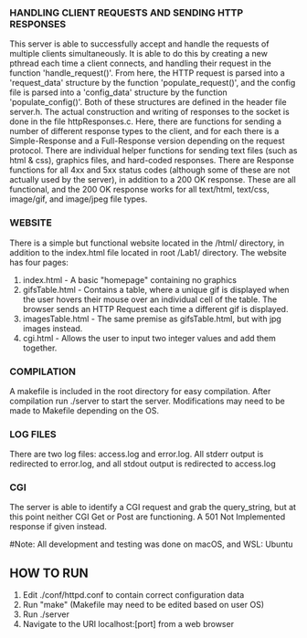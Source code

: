 ### HANDLING CLIENT REQUESTS AND SENDING HTTP RESPONSES
This server is able to successfully accept and handle the requests of multiple clients
simultaneously. It is able to do this by creating a new pthread each time a client
connects, and handling their request in the function 'handle_request()'. From here, the
HTTP request is parsed into a 'request_data' structure by the function 'populate_request()',
and the config file is parsed into a 'config_data' structure by the function 'populate_config()'.
Both of these structures are defined in the header file server.h. The actual construction
and writing of responses to the socket is done in the file httpResponses.c. Here, there are
functions for sending a number of different response types to the client, and for each there
is a Simple-Response and a Full-Response version depending on the request protocol. There are
individual helper functions for sending text files (such as html & css), graphics files, and
hard-coded responses. There are Response functions for all 4xx and 5xx status codes (although
some of these are not actually used by the server), in addition to a 200 OK response. These
are all functional, and the 200 OK response works for all text/html, text/css, image/gif, and
image/jpeg file types.

### WEBSITE
There is a simple but functional website located in the /html/ directory, in addition to the
index.html file located in root /Lab1/ directory. The website has four pages:
1. index.html - A basic "homepage" containing no graphics
2. gifsTable.html - Contains a table, where a unique gif is displayed when the user hovers their mouse over an individual cell of the table. The browser sends an HTTP Request each time a different gif is displayed.
3. imagesTable.html - The same premise as gifsTable.html, but with jpg images instead.
4. cgi.html - Allows the user to input two integer values and add them together.

### COMPILATION
A makefile is included in the root directory for easy compilation. After compilation run 
./server to start the server. Modifications may need to be made to Makefile depending on the OS.

### LOG FILES
There are two log files: access.log and error.log. All stderr output is redirected to
error.log, and all stdout output is redirected to access.log

### CGI
The server is able to identify a CGI request and grab the query_string, but at this point
neither CGI Get or Post are functioning. A 501 Not Implemented response if given instead.

#Note: All development and testing was done on macOS, and WSL: Ubuntu

## HOW TO RUN
1. Edit ./conf/httpd.conf to contain correct configuration data
2. Run "make" (Makefile may need to be edited based on user OS)
3. Run ./server
4. Navigate to the URI localhost:[port] from a web browser
